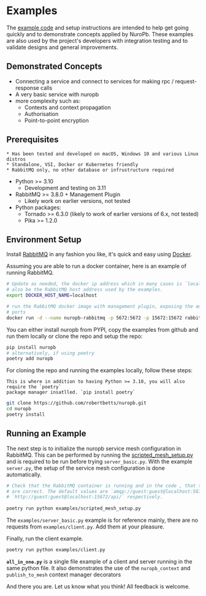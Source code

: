 # Examples

The [example code](https://github.com/robertbetts/nuropb/tree/main/examples) and setup instructions are 
intended to help get going quickly and to demonstrate concepts applied by NuroPb. These examples are 
also used by the project's developers with integration testing and to validate designs and general 
improvements.

## Demonstrated Concepts
* Connecting a service and connect to services for making rpc / request-response calls
* A very basic service with nuropb
* more complexity such as:
  * Contexts and context propagation
  * Authorisation
  * Point-to-point encryption

## Prerequisites
```{note}
* Has been tested and developed on macOS, Windows 10 and various Linux distros
* Standalone, VSI, Docker or Kubernetes friendly
* RabbitMQ only, no other database or infrustructure required
``` 
* Python >= 3.10
  * Development and testing on 3.11
* RabbitMQ >= 3.8.0 + Management Plugin
  * Likely work on earlier versions, not tested
* Python packages:
  * Tornado >= 6.3.0 (likely to work of earlier versions of 6.x, not tested)
  * Pika >= 1.2.0

## Environment Setup
Install [RabbitMQ](https://www.rabbitmq.com/) in any fashion you like, it's quick and easy using
[Docker](https://www.docker.com/). 

Assuming you are able to run a docker container, here is an example of running RabbitMQ.
```bash
# Update as needed, the docker ip address which in many cases is `localhost`. This will 
# also be the RabbitMQ host address used by the examples.
export DOCKER_HOST_NAME=localhost

# run the RabbitMQ docker image with management plugin, exposing the amqp and management 
# ports
docker run -d --name nuropb-rabbitmq -p 5672:5672 -p 15672:15672 rabbitmq:3-management
```
You can either install nuropb from PYPI, copy the examples from github and run them locally or clone the repo and
setup the repo:
```bash
pip install nuropb
# alternatively, if using poetry
poetry add nuropb
```
For cloning the repo and running the examples locally, follow these steps:
```{note}
This is where in addition to having Python >= 3.10, you will also require the `poetry` 
package manager insatlled. `pip install poetry`
```
```bash
git clone https://github.com/robertbetts/nuropb.git
cd nuropb
poetry install
```

## Running an Example

The next step is to initialize the nuropb service mesh configuration in RabbitMQ. This can be performed by 
running the [scripted_mesh_setup.py](#myst_parser.sphinx_ext.main.setup_sphinx) and is required to be run before trying `server_basic.py`. With the example
`server.py`, the setup of the service mesh configuration is done automatically.

```bash
# Check that the RabbitMQ container is running and in the code , that the variables `amqp_url` and `rmq_api_url`
# are correct. The default values are `amqp://guest:guest@localhost:5672/nuropb-example` and 
# `http://guest:guest@localhost:15672/api/` respectively.
 
poetry run python examples/scripted_mesh_setup.py
```

The `examples/server_basic.py` example is for reference mainly, there are no requests from 
`examples/client.py`. Add them at your pleasure.

Finally, run the client example.
```bash
poetry run python examples/client.py
```

**`all_in_one.py`** is a single file example of a client and server running in the same python file. It also 
demonstrates the use of the `nuropb_context` and `publish_to_mesh` context manager decorators

And there you are. Let us know what you think! All feedback is welcome.


